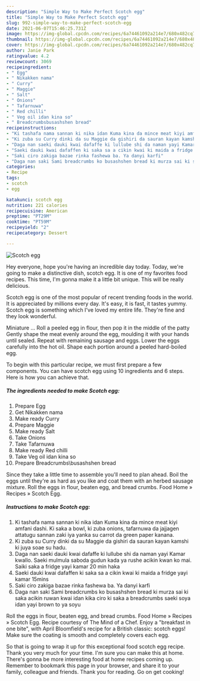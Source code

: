 ```yaml
---
description: "Simple Way to Make Perfect Scotch egg"
title: "Simple Way to Make Perfect Scotch egg"
slug: 992-simple-way-to-make-perfect-scotch-egg
date: 2021-06-07T15:46:25.731Z
image: https://img-global.cpcdn.com/recipes/6a74461092a214e7/680x482cq70/scotch-egg-recipe-main-photo.jpg
thumbnail: https://img-global.cpcdn.com/recipes/6a74461092a214e7/680x482cq70/scotch-egg-recipe-main-photo.jpg
cover: https://img-global.cpcdn.com/recipes/6a74461092a214e7/680x482cq70/scotch-egg-recipe-main-photo.jpg
author: Janie Park
ratingvalue: 4.2
reviewcount: 3069
recipeingredient:
- " Egg"
- " Nikakken nama"
- " Curry"
- " Maggie"
- " Salt"
- " Onions"
- " Tafarnuwa"
- " Red chilli"
- " Veg oil idan kina so"
- " Breadcrumbsbusashshen bread"
recipeinstructions:
- "Ki tashafa nama sannan ki nika idan Kuma kina da mince meat kiyi amfani dashi. Ki saka a bowl, ki zuba onions, tafarnuwa da jajjagen attatugu sannan zaki iya yanka su carrot da green paper kanana."
- "Ki zuba su Curry dinki da su Maggie da gishiri da sauran kayan kamshi ki juya soae su hadu."
- "Daga nan saeki dauki kwai dafaffe ki lullube shi da naman yayi Kamar kwallo. Saeki mulmula saboda gudun kada ya rushe acikin kwan ko mai. Saiki saka a fridge yayi kamar 20 min haka"
- "Saeki dauki kwai dafaffen ki saka sa a cikin kwai ki maida a fridge yayi kamar 15mins"
- "Saki ciro zakiga bazae rinka fashewa ba. Ya danyi karfi"
- "Daga nan saki Sami breadcrumbs ko busashshen bread ki murza sai ki saka acikin ruwan kwai idan kika ciro ki saka a breadcrumbs saeki soya idan yayi brown to ya soyu"
categories:
- Recipe
tags:
- scotch
- egg

katakunci: scotch egg 
nutrition: 221 calories
recipecuisine: American
preptime: "PT29M"
cooktime: "PT59M"
recipeyield: "2"
recipecategory: Dessert

---
```



![Scotch egg](https://img-global.cpcdn.com/recipes/6a74461092a214e7/680x482cq70/scotch-egg-recipe-main-photo.jpg)

Hey everyone, hope you're having an incredible day today. Today, we're going to make a distinctive dish, scotch egg. It is one of my favorites food recipes. This time, I'm gonna make it a little bit unique. This will be really delicious.

Scotch egg is one of the most popular of recent trending foods in the world. It is appreciated by millions every day. It's easy, it is fast, it tastes yummy. Scotch egg is something which I've loved my entire life. They're fine and they look wonderful.

Miniature … Roll a peeled egg in flour, then pop it in the middle of the patty Gently shape the meat evenly around the egg, moulding it with your hands until sealed. Repeat with remaining sausage and eggs. Lower the eggs carefully into the hot oil. Shape each portion around a peeled hard-boiled egg.


To begin with this particular recipe, we must first prepare a few components. You can have scotch egg using 10 ingredients and 6 steps. Here is how you can achieve that.

<!--inarticleads1-->

##### The ingredients needed to make Scotch egg:

1. Prepare  Egg
1. Get  Nikakken nama
1. Make ready  Curry
1. Prepare  Maggie
1. Make ready  Salt
1. Take  Onions
1. Take  Tafarnuwa
1. Make ready  Red chilli
1. Take  Veg oil idan kina so
1. Prepare  Breadcrumbs\busashshen bread


Since they take a little time to assemble you&#39;ll need to plan ahead. Boil the eggs until they&#39;re as hard as you like and coat them with an herbed sausage mixture. Roll the eggs in flour, beaten egg, and bread crumbs. Food Home » Recipes » Scotch Egg. 

<!--inarticleads2-->

##### Instructions to make Scotch egg:

1. Ki tashafa nama sannan ki nika idan Kuma kina da mince meat kiyi amfani dashi. Ki saka a bowl, ki zuba onions, tafarnuwa da jajjagen attatugu sannan zaki iya yanka su carrot da green paper kanana.
1. Ki zuba su Curry dinki da su Maggie da gishiri da sauran kayan kamshi ki juya soae su hadu.
1. Daga nan saeki dauki kwai dafaffe ki lullube shi da naman yayi Kamar kwallo. Saeki mulmula saboda gudun kada ya rushe acikin kwan ko mai. Saiki saka a fridge yayi kamar 20 min haka
1. Saeki dauki kwai dafaffen ki saka sa a cikin kwai ki maida a fridge yayi kamar 15mins
1. Saki ciro zakiga bazae rinka fashewa ba. Ya danyi karfi
1. Daga nan saki Sami breadcrumbs ko busashshen bread ki murza sai ki saka acikin ruwan kwai idan kika ciro ki saka a breadcrumbs saeki soya idan yayi brown to ya soyu


Roll the eggs in flour, beaten egg, and bread crumbs. Food Home » Recipes » Scotch Egg. Recipe courtesy of The Mind of a Chef. Enjoy a &#34;breakfast in one bite&#34;, with April Bloomfield&#39;s recipe for a British classic: scotch eggs! Make sure the coating is smooth and completely covers each egg. 

So that is going to wrap it up for this exceptional food scotch egg recipe. Thank you very much for your time. I'm sure you can make this at home. There's gonna be more interesting food at home recipes coming up. Remember to bookmark this page in your browser, and share it to your family, colleague and friends. Thank you for reading. Go on get cooking!
